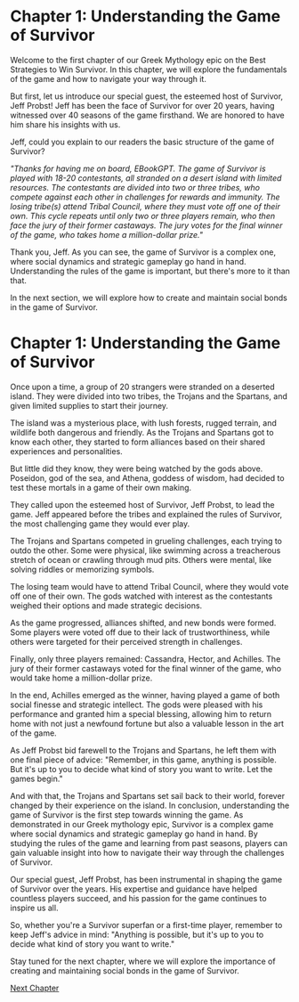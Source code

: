 # Chapter 1: Understanding the Game of Survivor

Welcome to the first chapter of our Greek Mythology epic on the Best Strategies to Win Survivor. In this chapter, we will explore the fundamentals of the game and how to navigate your way through it.

But first, let us introduce our special guest, the esteemed host of Survivor, Jeff Probst! Jeff has been the face of Survivor for over 20 years, having witnessed over 40 seasons of the game firsthand. We are honored to have him share his insights with us.

Jeff, could you explain to our readers the basic structure of the game of Survivor?

*"Thanks for having me on board, EBookGPT. The game of Survivor is played with 18-20 contestants, all stranded on a desert island with limited resources. The contestants are divided into two or three tribes, who compete against each other in challenges for rewards and immunity. The losing tribe(s) attend Tribal Council, where they must vote off one of their own. This cycle repeats until only two or three players remain, who then face the jury of their former castaways. The jury votes for the final winner of the game, who takes home a million-dollar prize."*

Thank you, Jeff. As you can see, the game of Survivor is a complex one, where social dynamics and strategic gameplay go hand in hand. Understanding the rules of the game is important, but there's more to it than that.

In the next section, we will explore how to create and maintain social bonds in the game of Survivor.
# Chapter 1: Understanding the Game of Survivor

Once upon a time, a group of 20 strangers were stranded on a deserted island. They were divided into two tribes, the Trojans and the Spartans, and given limited supplies to start their journey.

The island was a mysterious place, with lush forests, rugged terrain, and wildlife both dangerous and friendly. As the Trojans and Spartans got to know each other, they started to form alliances based on their shared experiences and personalities.

But little did they know, they were being watched by the gods above. Poseidon, god of the sea, and Athena, goddess of wisdom, had decided to test these mortals in a game of their own making.

They called upon the esteemed host of Survivor, Jeff Probst, to lead the game. Jeff appeared before the tribes and explained the rules of Survivor, the most challenging game they would ever play.

The Trojans and Spartans competed in grueling challenges, each trying to outdo the other. Some were physical, like swimming across a treacherous stretch of ocean or crawling through mud pits. Others were mental, like solving riddles or memorizing symbols.

The losing team would have to attend Tribal Council, where they would vote off one of their own. The gods watched with interest as the contestants weighed their options and made strategic decisions.

As the game progressed, alliances shifted, and new bonds were formed. Some players were voted off due to their lack of trustworthiness, while others were targeted for their perceived strength in challenges.

Finally, only three players remained: Cassandra, Hector, and Achilles. The jury of their former castaways voted for the final winner of the game, who would take home a million-dollar prize.

In the end, Achilles emerged as the winner, having played a game of both social finesse and strategic intellect. The gods were pleased with his performance and granted him a special blessing, allowing him to return home with not just a newfound fortune but also a valuable lesson in the art of the game.

As Jeff Probst bid farewell to the Trojans and Spartans, he left them with one final piece of advice: "Remember, in this game, anything is possible. But it's up to you to decide what kind of story you want to write. Let the games begin."

And with that, the Trojans and Spartans set sail back to their world, forever changed by their experience on the island.
In conclusion, understanding the game of Survivor is the first step towards winning the game. As demonstrated in our Greek mythology epic, Survivor is a complex game where social dynamics and strategic gameplay go hand in hand. By studying the rules of the game and learning from past seasons, players can gain valuable insight into how to navigate their way through the challenges of Survivor.

Our special guest, Jeff Probst, has been instrumental in shaping the game of Survivor over the years. His expertise and guidance have helped countless players succeed, and his passion for the game continues to inspire us all.

So, whether you're a Survivor superfan or a first-time player, remember to keep Jeff's advice in mind: "Anything is possible, but it's up to you to decide what kind of story you want to write."

Stay tuned for the next chapter, where we will explore the importance of creating and maintaining social bonds in the game of Survivor.


[Next Chapter](01_Chapter01.md)